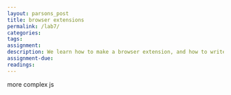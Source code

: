 ```yaml
---  
layout: parsons_post  
title: browser extensions
permalink: /lab7/  
categories:   
tags: 
assignment: 
description: We learn how to make a browser extension, and how to write more complex javascript, including ideas of fuctions and scope.
assignment-due:
readings: 
---  
```


more complex js